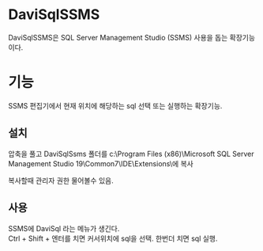 # DaviSqlSSMS

DaviSqlSSMS은 SQL Server Management Studio (SSMS) 사용을 돕는 확장기능이다.


# 기능
SSMS 편집기에서 현재 위치에 해당하는 sql 선택 또는 실행하는 확장기능.


## 설치
압축을 풀고 DaviSqlSsms 폴더를 c:\Program Files (x86)\Microsoft SQL Server Management Studio 19\Common7\IDE\Extensions\에 복사  

복사할때 관리자 권한 물어볼수 있음.


## 사용
SSMS에 DaviSql 라는 메뉴가 생긴다.  
Ctrl + Shift + 엔터를 치면 커서위치에 sql을 선택. 한번더 치면 sql 실행.

